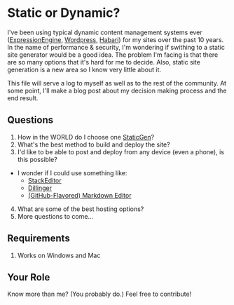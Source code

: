 # Static or Dynamic?
I've been using typical dynamic content management systems ever ([ExpressionEngine](https://ellislab.com/expressionengine), [Wordpress](https://wordpress.org/), [Habari](http://habariproject.org/en/)) for my sites over the past 10 years. In the name of performance & security, I'm wondering if swithing to a static site generator would be a good idea. The problem I'm facing is that there are so many options that it's hard for me to decide. Also, static site generation is a new area so I know very little about it.

This file will serve a log to myself as well as to the rest of the community. At some point, I'll make a blog post about my decision making process and the end result.

## Questions

1. How in the WORLD do I choose one [StaticGen](https://www.staticgen.com/)?
2. What's the best method to build and deploy the site?
3. I'd like to be able to post and deploy from any device (even a phone), is this possible?
  - I wonder if I could use something like:
    - [StackEditor](https://stackedit.io/)
    - [Dillinger](http://dillinger.io/)
    - [(GitHub-Flavored) Markdown Editor](http://jbt.github.io/markdown-editor/)
4. What are some of the best hosting options?
5. More questions to come...

## Requirements

1. Works on Windows and Mac

## Your Role
Know more than me? (You probably do.) Feel free to contribute!
